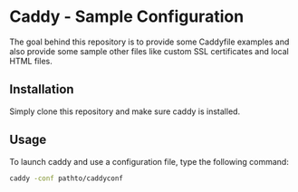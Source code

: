 # Caddy - Sample Configuration

The goal behind this repository is to provide some Caddyfile examples and also provide some sample other files like custom SSL certificates and local HTML files.

## Installation

Simply clone this repository and make sure caddy is installed.

## Usage

To launch caddy and use a configuration file, type the following command:

```bash
caddy -conf pathto/caddyconf
```
